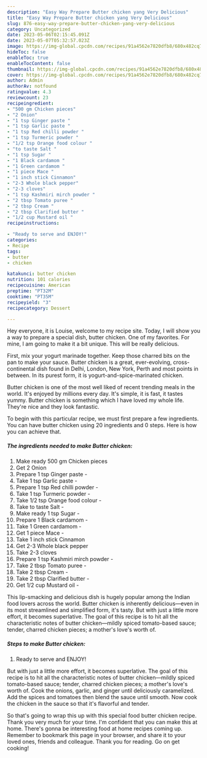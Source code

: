 ```yaml
---
description: "Easy Way Prepare Butter chicken yang Very Delicious"
title: "Easy Way Prepare Butter chicken yang Very Delicious"
slug: 876-easy-way-prepare-butter-chicken-yang-very-delicious
category: Uncategorized
date: 2023-05-06T02:15:45.091Z
date: 2023-05-07T05:32:57.023Z
image: https://img-global.cpcdn.com/recipes/91a4562e7820dfb8/680x482cq70/butter-chicken-recipe-main-photo.jpg
hideToc: false
enableToc: true
enableTocContent: false
thumbnail: https://img-global.cpcdn.com/recipes/91a4562e7820dfb8/680x482cq70/butter-chicken-recipe-main-photo.jpg
cover: https://img-global.cpcdn.com/recipes/91a4562e7820dfb8/680x482cq70/butter-chicken-recipe-main-photo.jpg
author: Admin
authorAv: notfound
ratingvalue: 4.3
reviewcount: 23
recipeingredient:
- "500 gm Chicken pieces"
- "2 Onion"
- "1 tsp Ginger paste "
- "1 tsp Garlic paste "
- "1 tsp Red chilli powder "
- "1 tsp Turmeric powder "
- "1/2 tsp Orange food colour "
- "to taste Salt "
- "1 tsp Sugar "
- "1 Black cardamom "
- "1 Green cardamom "
- "1 piece Mace "
- "1 inch stick Cinnamon"
- "2-3 Whole black pepper"
- "2-3 cloves"
- "1 tsp Kashmiri mirch powder "
- "2 tbsp Tomato puree "
- "2 tbsp Cream "
- "2 tbsp Clarified butter "
- "1/2 cup Mustard oil "
recipeinstructions:

- "Ready to serve and ENJOY!"
categories:
- Recipe
tags:
- butter
- chicken

katakunci: butter chicken 
nutrition: 101 calories
recipecuisine: American
preptime: "PT32M"
cooktime: "PT35M"
recipeyield: "3"
recipecategory: Dessert

---
```



Hey everyone, it is Louise, welcome to my recipe site. Today, I will show you a way to prepare a special dish, butter chicken. One of my favorites. For mine, I am going to make it a bit unique. This will be really delicious.

First, mix your yogurt marinade together. Keep those charred bits on the pan to make your sauce. Butter chicken is a great, ever-evolving, cross-continental dish found in Delhi, London, New York, Perth and most points in between. In its purest form, it is yogurt-and-spice-marinated chicken.

Butter chicken is one of the most well liked of recent trending meals in the world. It's enjoyed by millions every day. It's simple, it is fast, it tastes yummy. Butter chicken is something which I have loved my whole life. They're nice and they look fantastic.


To begin with this particular recipe, we must first prepare a few ingredients. You can have butter chicken using 20 ingredients and 0 steps. Here is how you can achieve that.

<!--inarticleads1-->

##### The ingredients needed to make Butter chicken:

1. Make ready 500 gm Chicken pieces
1. Get 2 Onion
1. Prepare 1 tsp Ginger paste -
1. Take 1 tsp Garlic paste -
1. Prepare 1 tsp Red chilli powder -
1. Take 1 tsp Turmeric powder -
1. Take 1/2 tsp Orange food colour -
1. Take to taste Salt -
1. Make ready 1 tsp Sugar -
1. Prepare 1 Black cardamom -
1. Take 1 Green cardamom -
1. Get 1 piece Mace -
1. Take 1 inch stick Cinnamon
1. Get 2-3 Whole black pepper
1. Take 2-3 cloves
1. Prepare 1 tsp Kashmiri mirch powder -
1. Take 2 tbsp Tomato puree -
1. Take 2 tbsp Cream -
1. Take 2 tbsp Clarified butter -
1. Get 1/2 cup Mustard oil -


This lip-smacking and delicious dish is hugely popular among the Indian food lovers across the world. Butter chicken is inherently delicious—even in its most streamlined and simplified form, it&#39;s tasty. But with just a little more effort, it becomes superlative. The goal of this recipe is to hit all the characteristic notes of butter chicken—mildly spiced tomato-based sauce; tender, charred chicken pieces; a mother&#39;s love&#39;s worth of. 

<!--inarticleads2-->

##### Steps to make Butter chicken:


1. Ready to serve and ENJOY!

But with just a little more effort, it becomes superlative. The goal of this recipe is to hit all the characteristic notes of butter chicken—mildly spiced tomato-based sauce; tender, charred chicken pieces; a mother&#39;s love&#39;s worth of. Cook the onions, garlic, and ginger until deliciously caramelized. Add the spices and tomatoes then blend the sauce until smooth. Now cook the chicken in the sauce so that it&#39;s flavorful and tender. 

So that's going to wrap this up with this special food butter chicken recipe. Thank you very much for your time. I'm confident that you can make this at home. There's gonna be interesting food at home recipes coming up. Remember to bookmark this page in your browser, and share it to your loved ones, friends and colleague. Thank you for reading. Go on get cooking!
